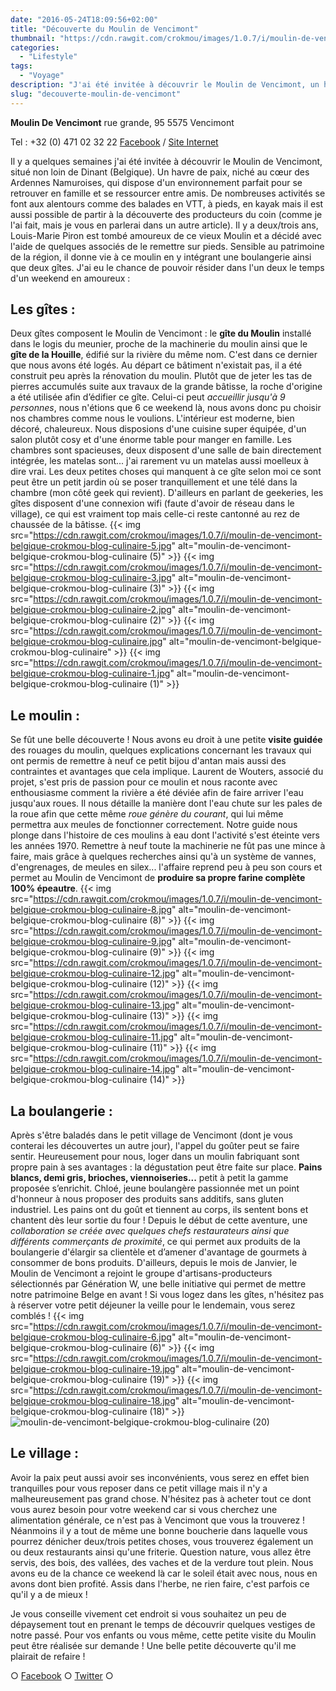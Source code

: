 ```yaml
---
date: "2016-05-24T18:09:56+02:00"
title: "Découverte du Moulin de Vencimont"
thumbnail: "https://cdn.rawgit.com/crokmou/images/1.0.7/i/moulin-de-vencimont-belgique-crokmou-blog-culinaire-7-1.jpg"
categories:
  - "Lifestyle"
tags:
  - "Voyage"
description: "J'ai été invitée à découvrir le Moulin de Vencimont, un havre de paix, niché au cœur des Ardennes Namuroises, qui dispose d'un environnement parfait..."
slug: "decouverte-moulin-de-vencimont"
---
```


**Moulin De Vencimont** rue grande, 95 5575 Vencimont

Tel : +32 (0) 471 02 32 22 [Facebook](https://www.facebook.com/MoulindeVencimont) / [Site Internet](http://www.moulindevencimont.be)

Il y a quelques semaines j'ai été invitée à découvrir le Moulin de Vencimont, situé non loin de Dinant (Belgique). Un havre de paix, niché au cœur des Ardennes Namuroises, qui dispose d'un environnement parfait pour se retrouver en famille et se ressourcer entre amis. De nombreuses activités se font aux alentours comme des balades en VTT, à pieds, en kayak mais il est aussi possible de partir à la découverte des producteurs du coin (comme je l'ai fait, mais je vous en parlerai dans un autre article). Il y a deux/trois ans, Louis-Marie Piron est tombé amoureux de ce vieux Moulin et a décidé avec l'aide de quelques associés de le remettre sur pieds. Sensible au patrimoine de la région, il donne vie à ce moulin en y intégrant une boulangerie ainsi que deux gîtes. J'ai eu le chance de pouvoir résider dans l'un deux le temps d'un weekend en amoureux :

## Les gîtes :

Deux gîtes composent le Moulin de Vencimont : le **gîte du Moulin** installé dans le logis du meunier, proche de la machinerie du moulin ainsi que le **gîte de la Houille**, édifié sur la rivière du même nom. C'est dans ce dernier que nous avons été logés. Au départ ce bâtiment n'existait pas, il a été construit peu après la rénovation du moulin. Plutôt que de jeter les tas de pierres accumulés suite aux travaux de la grande bâtisse, la roche d'origine a été utilisée afin d’édifier ce gîte. Celui-ci peut _accueillir jusqu'à 9 personnes_, nous n'étions que 6 ce weekend là, nous avons donc pu choisir nos chambres comme nous le voulions. L'intérieur est moderne, bien décoré, chaleureux. Nous disposions d'une cuisine super équipée, d'un salon plutôt cosy et d'une énorme table pour manger en famille. Les chambres sont spacieuses, deux disposent d'une salle de bain directement intégrée, les matelas sont... j'ai rarement vu un matelas aussi moelleux à dire vrai. Les deux petites choses qui manquent à ce gîte selon moi ce sont peut être un petit jardin où se poser tranquillement et une télé dans la chambre (mon côté geek qui revient). D'ailleurs en parlant de geekeries, les gîtes disposent d'une connexion wifi (faute d'avoir de réseau dans le village), ce qui est vraiment top mais celle-ci reste cantonné au rez de chaussée de la bâtisse. {{< img src="https://cdn.rawgit.com/crokmou/images/1.0.7/i/moulin-de-vencimont-belgique-crokmou-blog-culinaire-5.jpg" alt="moulin-de-vencimont-belgique-crokmou-blog-culinaire (5)" >}} {{< img src="https://cdn.rawgit.com/crokmou/images/1.0.7/i/moulin-de-vencimont-belgique-crokmou-blog-culinaire-3.jpg" alt="moulin-de-vencimont-belgique-crokmou-blog-culinaire (3)" >}} {{< img src="https://cdn.rawgit.com/crokmou/images/1.0.7/i/moulin-de-vencimont-belgique-crokmou-blog-culinaire-2.jpg" alt="moulin-de-vencimont-belgique-crokmou-blog-culinaire (2)" >}} {{< img src="https://cdn.rawgit.com/crokmou/images/1.0.7/i/moulin-de-vencimont-belgique-crokmou-blog-culinaire.jpg" alt="moulin-de-vencimont-belgique-crokmou-blog-culinaire" >}} {{< img src="https://cdn.rawgit.com/crokmou/images/1.0.7/i/moulin-de-vencimont-belgique-crokmou-blog-culinaire-1.jpg" alt="moulin-de-vencimont-belgique-crokmou-blog-culinaire (1)" >}}

## Le moulin :

Se fût une belle découverte ! Nous avons eu droit à une petite **visite guidée** des rouages du moulin, quelques explications concernant les travaux qui ont permis de remettre à neuf ce petit bijou d'antan mais aussi des contraintes et avantages que cela implique. Laurent de Wouters, associé du projet, s'est pris de passion pour ce moulin et nous raconte avec enthousiasme comment la rivière a été déviée afin de faire arriver l'eau jusqu'aux roues. Il nous détaille la manière dont l'eau chute sur les pales de la roue afin que cette même _roue génère du courant_, qui lui même permettra aux meules de fonctionner correctement. Notre guide nous plonge dans l'histoire de ces moulins à eau dont l'activité s'est éteinte vers les années 1970\. Remettre à neuf toute la machinerie ne fût pas une mince à faire, mais grâce à quelques recherches ainsi qu'à un système de vannes, d'engrenages, de meules en silex... l'affaire reprend peu à peu son cours et permet au Moulin de Vencimont de **produire sa propre farine complète 100% épeautre**. {{< img src="https://cdn.rawgit.com/crokmou/images/1.0.7/i/moulin-de-vencimont-belgique-crokmou-blog-culinaire-8.jpg" alt="moulin-de-vencimont-belgique-crokmou-blog-culinaire (8)" >}} {{< img src="https://cdn.rawgit.com/crokmou/images/1.0.7/i/moulin-de-vencimont-belgique-crokmou-blog-culinaire-9.jpg" alt="moulin-de-vencimont-belgique-crokmou-blog-culinaire (9)" >}} {{< img src="https://cdn.rawgit.com/crokmou/images/1.0.7/i/moulin-de-vencimont-belgique-crokmou-blog-culinaire-12.jpg" alt="moulin-de-vencimont-belgique-crokmou-blog-culinaire (12)" >}} {{< img src="https://cdn.rawgit.com/crokmou/images/1.0.7/i/moulin-de-vencimont-belgique-crokmou-blog-culinaire-13.jpg" alt="moulin-de-vencimont-belgique-crokmou-blog-culinaire (13)" >}} {{< img src="https://cdn.rawgit.com/crokmou/images/1.0.7/i/moulin-de-vencimont-belgique-crokmou-blog-culinaire-11.jpg" alt="moulin-de-vencimont-belgique-crokmou-blog-culinaire (11)" >}} {{< img src="https://cdn.rawgit.com/crokmou/images/1.0.7/i/moulin-de-vencimont-belgique-crokmou-blog-culinaire-14.jpg" alt="moulin-de-vencimont-belgique-crokmou-blog-culinaire (14)" >}}

## La boulangerie :

Après s'être baladés dans le petit village de Vencimont (dont je vous conterai les découvertes un autre jour), l'appel du goûter peut se faire sentir. Heureusement pour nous, loger dans un moulin fabriquant sont propre pain à ses avantages : la dégustation peut être faite sur place. **Pains blancs, demi gris, brioches, viennoiseries...** petit à petit la gamme proposée s’enrichit. Chloé, jeune boulangère passionnée met un point d'honneur à nous proposer des produits sans additifs, sans gluten industriel. Les pains ont du goût et tiennent au corps, ils sentent bons et chantent dès leur sortie du four ! Depuis le début de cette aventure, une _collaboration se créée avec quelques chefs restaurateurs_ _ainsi que différents commerçants de proximité_, ce qui permet aux produits de la boulangerie d'élargir sa clientèle et d’amener d'avantage de gourmets à consommer de bons produits. D'ailleurs, depuis le mois de Janvier, le Moulin de Vencimont a rejoint le groupe d'artisans-producteurs sélectionnés par Génération W, une belle initiative qui permet de mettre notre patrimoine Belge en avant ! Si vous logez dans les gîtes, n'hésitez pas à réserver votre petit déjeuner la veille pour le lendemain, vous serez comblés ! {{< img src="https://cdn.rawgit.com/crokmou/images/1.0.7/i/moulin-de-vencimont-belgique-crokmou-blog-culinaire-6.jpg" alt="moulin-de-vencimont-belgique-crokmou-blog-culinaire (6)" >}} {{< img src="https://cdn.rawgit.com/crokmou/images/1.0.7/i/moulin-de-vencimont-belgique-crokmou-blog-culinaire-19.jpg" alt="moulin-de-vencimont-belgique-crokmou-blog-culinaire (19)" >}} {{< img src="https://cdn.rawgit.com/crokmou/images/1.0.7/i/moulin-de-vencimont-belgique-crokmou-blog-culinaire-18.jpg" alt="moulin-de-vencimont-belgique-crokmou-blog-culinaire (18)" >}}![moulin-de-vencimont-belgique-crokmou-blog-culinaire (20)](https://cdn.rawgit.com/crokmou/images/1.0.7/i/moulin-de-vencimont-belgique-crokmou-blog-culinaire-20.jpg)

## Le village :

Avoir la paix peut aussi avoir ses inconvénients, vous serez en effet bien tranquilles pour vous reposer dans ce petit village mais il n'y a malheureusement pas grand chose. N'hésitez pas à acheter tout ce dont vous aurez besoin pour votre weekend car si vous cherchez une alimentation générale, ce n'est pas à Vencimont que vous la trouverez ! Néanmoins il y a tout de même une bonne boucherie dans laquelle vous pourrez dénicher deux/trois petites choses, vous trouverez également un ou deux restaurants ainsi qu'une friterie. Question nature, vous allez être servis, des bois, des vallées, des vaches et de la verdure tout plein. Nous avons eu de la chance ce weekend là car le soleil était avec nous, nous en avons dont bien profité. Assis dans l'herbe, ne rien faire, c'est parfois ce qu'il y a de mieux !

Je vous conseille vivement cet endroit si vous souhaitez un peu de dépaysement tout en prenant le temps de découvrir quelques vestiges de notre passé. Pour vos enfants ou vous même, cette petite visite du Moulin peut être réalisée sur demande ! Une belle petite découverte qu'il me plairait de refaire !

○ [Facebook](https://www.facebook.com/crokmou.blog) ○ [Twitter](https://twitter.com/Crokmou) ○